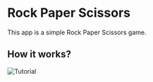 # Rock Paper Scissors

This app is a simple Rock Paper Scissors game. 

## How it works?

![Tutorial](https://media.discordapp.net/attachments/713024784862281749/748965967941337272/gif.gif)
